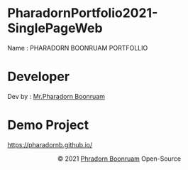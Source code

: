 # PharadornPortfolio2021-SinglePageWeb
Name : PHARADORN BOONRUAM PORTFOLLIO<br/>
# Developer
Dev by : <a href="https://www.facebook.com/PharadornB/">Mr.Pharadorn Boonruam </a><br/>
# Demo Project
https://pharadornb.github.io/ <br/>
<p align="center">© 2021 <a href="https://www.facebook.com/PharadornB/">Phradorn Boonruam</a> Open-Source</p>



